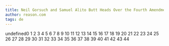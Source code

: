 ```yaml
---
title: Neil Gorsuch and Samuel Alito Butt Heads Over the Fourth Amendment, Again
author: reason.com
tags: de
---
```


undefined0
1
2
3
4
5
6
7
8
9
10
11
12
13
14
15
16
17
18
19
20
21
22
23
24
25
26
27
28
29
30
31
32
33
34
35
36
37
38
39
40
41
42
43
44

